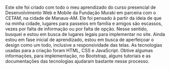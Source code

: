 Este site foi criado com todo o meu aprendizado do curso presencial de Desenvolvimento Web e Mobile da Fundação Muraki em parceira com o CETAM, na cidade de Manaus-AM.
Ele foi pensado à partir da ideia de que na minha cidade, lugares para passeios em família e amigos são escassos, vezes por falta de informação ou por falta de opção.
Nesse sentido, busquei e estou em busca de lugares legais para implementar no site.
Ainda estou em fase inicial de aprendizado, estou em busca de aperfeiçoar o design como um todo, inclusive a responsividade das telas.
As tecnologias usadas para a criação foram HTML, CSS e JavaScript. Obtive algumas informações, para implementação, no Bootstrap, alguns tutoriais e as documentações das tecnologias ajudaram bastante nesse processo.
